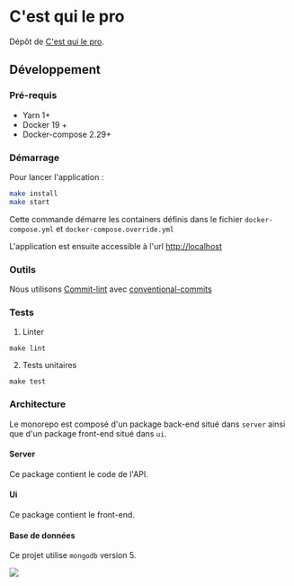 # C'est qui le pro

Dépôt de [C'est qui le pro](https://github.com/mission-apprentissage/c-est-qui-le-pro).

## Développement

### Pré-requis

- Yarn 1+
- Docker 19 +
- Docker-compose 2.29+

### Démarrage

Pour lancer l'application :

```sh
make install
make start
```

Cette commande démarre les containers définis dans le fichier `docker-compose.yml` et `docker-compose.override.yml`

L'application est ensuite accessible à l'url [http://localhost](http://localhost)

### Outils

Nous utilisons [Commit-lint](https://commitlint.js.org/#/) avec [conventional-commits](https://www.conventionalcommits.org/en/v1.0.0-beta.2/#why-use-conventional-commits)

### Tests

1. Linter

```
make lint
```

2. Tests unitaires

```
make test
```

### Architecture

Le monorepo est composé d'un package back-end situé dans `server` ainsi que d'un package front-end situé dans `ui`.

#### Server

Ce package contient le code de l'API.

#### Ui

Ce package contient le front-end.

#### Base de données

Ce projet utilise `mongodb` version 5.

![](https://avatars1.githubusercontent.com/u/63645182?s=200&v=4)
